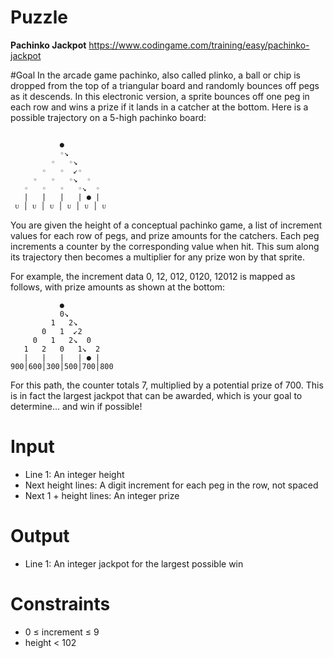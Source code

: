# Puzzle
**Pachinko Jackpot** https://www.codingame.com/training/easy/pachinko-jackpot

#Goal
In the arcade game pachinko, also called plinko, a ball or chip is dropped from the top of a triangular board and randomly bounces off pegs as it descends. In this electronic version, a sprite bounces off one peg in each row and wins a prize if it lands in a catcher at the bottom. Here is a possible trajectory on a 5-high pachinko board:
```

           ●
           ◦↘
         ◦   ◦↘
       ◦   ◦  ↙◦
     ◦   ◦   ◦↘  ◦
   ◦   ◦   ◦   ◦↘  ◦
   |   |   |   | ● |
 ᴜ │ ᴜ │ ᴜ │ ᴜ │ ᴜ │ ᴜ
```

You are given the height of a conceptual pachinko game, a list of increment values for each row of pegs, and prize amounts for the catchers. Each peg increments a counter by the corresponding value when hit. This sum along its trajectory then becomes a multiplier for any prize won by that sprite.

For example, the increment data 0, 12, 012, 0120, 12012 is mapped as follows, with prize amounts as shown at the bottom:
```
           ●
           0↘
         1   2↘
       0   1  ↙2
     0   1   2↘  0
   1   2   0   1↘  2
   |   |   |   | ● |
900│600│300│500│700│800
```

For this path, the counter totals 7, multiplied by a potential prize of 700. This is in fact the largest jackpot that can be awarded, which is your goal to determine... and win if possible!

# Input
* Line 1: An integer height
* Next height lines: A digit increment for each peg in the row, not spaced
* Next 1 + height lines: An integer prize

# Output
* Line 1: An integer jackpot for the largest possible win

# Constraints
* 0 ≤ increment ≤ 9
* height < 102

